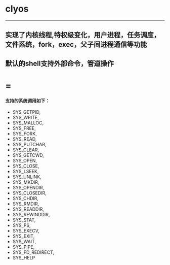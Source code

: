 #               clyos
-----
## 实现了内核线程,特权级变化，用户进程，任务调度，文件系统，fork，exec，父子间进程通信等功能
## 默认的shell支持外部命令，管道操作

=
=
#### 支持的系统调用如下：
 *   SYS_GETPID,
 *   SYS_WRITE,
 *   SYS_MALLOC,
 *   SYS_FREE,
 *   SYS_FORK,
 *   SYS_READ,
 *   SYS_PUTCHAR,
 *   SYS_CLEAR,
 *   SYS_GETCWD,
 *   SYS_OPEN,
 *   SYS_CLOSE,
 *   SYS_LSEEK,
 *   SYS_UNLINK,
 *   SYS_MKDIR,
 *   SYS_OPENDIR,
 *   SYS_CLOSEDIR,
 *   SYS_CHDIR,
 *   SYS_RMDIR,
 *   SYS_READDIR,
 *   SYS_REWINDDIR,
 *   SYS_STAT,
 *   SYS_PS,
 *   SYS_EXECV,
 *   SYS_EXIT,
 *   SYS_WAIT,
 *   SYS_PIPE,
 *   SYS_FD_REDIRECT,
 *   SYS_HELP
